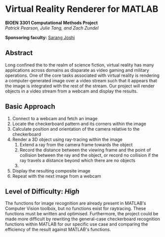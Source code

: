 # Virtual Reality Renderer for MATLAB
**BIOEN 3301 Computational Methods Project**  
*Patrick Pearson, Julie Tang, and Zach Zundel*

**Sponsoring faculty:** [Sarang Joshi](https://www.bioen.utah.edu/directory/profile.php?userID=252)

## Abstract
Long confined the to the realm of science fiction, virtual reality has 
many applications across domains as disparate as video gaming and military 
operations. One of the core tasks associated with virtual reality is 
rendering a computer-generated image over a video stream such that it 
appears that the image is integrated with the rest of the stream. Our 
project will render objects in a video stream from a webcam and display 
the results.

## Basic Approach
1. Connect to a webcam and fetch an image
2. Locate the checkerboard pattern and its corners within the image 
3. Calculate position and orientation of the camera relative to the checkerboard
4. Render a 3D object using ray-tracing within the image
   1. Extend a ray from the camera frame towards the object
   2. Record the distance between the viewing frame and the point of collision
   between the ray and the object, or record no collision if the ray travels a
   distance beyond which there are no objects
   3. 
5. Display the resulting composite image
6. Repeat with the next image from a webcam

## Level of Difficulty: *High*
The functions for image recognition are already present in MATLAB's Computer Vision
toolbox, but no functions exist for raytracing. These functions must be written and
optimised. Furthermore, the project could be made more difficult by rewriting the 
general-case checkerboard recognition functions within MATLAB for our specific use 
case and comparing the efficiency of the result against MATLAB's functions.
